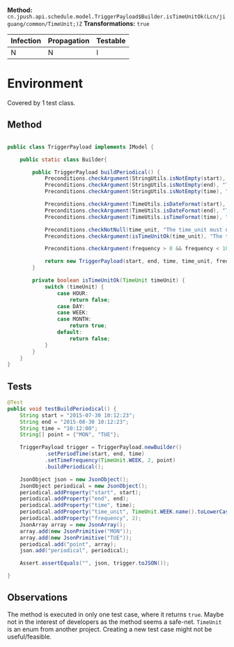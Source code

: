 **Method:** `cn.jpush.api.schedule.model.TriggerPayload$Builder.isTimeUnitOk(Lcn/jiguang/common/TimeUnit;)Z`
**Transformations:** `true`

| Infection | Propagation | Testable |
|-----------|-------------|----------|
| N         | N           | I        |

# Environment

Covered by 1 test class.

## Method

```Java

public class TriggerPayload implements IModel {

    public static class Builder{

        public TriggerPayload buildPeriodical() {
            Preconditions.checkArgument(StringUtils.isNotEmpty(start), "The start must not be empty.");
            Preconditions.checkArgument(StringUtils.isNotEmpty(end), "The end must not be empty.");
            Preconditions.checkArgument(StringUtils.isNotEmpty(time), "The time must not be empty.");

            Preconditions.checkArgument(TimeUtils.isDateFormat(start), "The start format is incorrect.");
            Preconditions.checkArgument(TimeUtils.isDateFormat(end), "The end format is incorrect.");
            Preconditions.checkArgument(TimeUtils.isTimeFormat(time), "The time format is incorrect.");

            Preconditions.checkNotNull(time_unit, "The time_unit must not be null.");
            Preconditions.checkArgument(isTimeUnitOk(time_unit), "The time unit must be DAY, WEEK or MONTH.");

            Preconditions.checkArgument(frequency > 0 && frequency < 101, "The frequency must be a int between 1 and 100.");

            return new TriggerPayload(start, end, time, time_unit, frequency, point);
        }

        private boolean isTimeUnitOk(TimeUnit timeUnit) {
            switch (timeUnit) {
                case HOUR:
                    return false;
                case DAY:
                case WEEK:
                case MONTH:
                    return true;
                default:
                    return false;
            }
        }
    }
}

```

## Tests

```Java
@Test
public void testBuildPeriodical() {
    String start = "2015-07-30 10:12:23";
    String end = "2015-08-30 10:12:23";
    String time = "10:12:00";
    String[] point = {"MON", "TUE"};

    TriggerPayload trigger = TriggerPayload.newBuilder()
            .setPeriodTime(start, end, time)
            .setTimeFrequency(TimeUnit.WEEK, 2, point)
            .buildPeriodical();

    JsonObject json = new JsonObject();
    JsonObject periodical = new JsonObject();
    periodical.addProperty("start", start);
    periodical.addProperty("end", end);
    periodical.addProperty("time", time);
    periodical.addProperty("time_unit", TimeUnit.WEEK.name().toLowerCase());
    periodical.addProperty("frequency", 2);
    JsonArray array = new JsonArray();
    array.add(new JsonPrimitive("MON"));
    array.add(new JsonPrimitive("TUE"));
    periodical.add("point", array);
    json.add("periodical", periodical);

    Assert.assertEquals("", json, trigger.toJSON());

}
```

## Observations

The method is executed in only one test case, where it returns `true`.
Maybe not in the interest of developers as the method seems a safe-net.
`TimeUnit` is an enum from another project. Creating a new test case might not
be useful/feasible.

